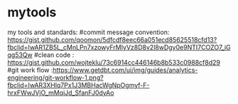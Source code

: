 # mytools
my tools and standards:
#commit message convention: https://gist.github.com/qoomon/5dfcdf8eec66a051ecd85625518cfd13?fbclid=IwAR1ZB5L_cMnLPn7xzowyFrMIyVz8D8v2l8wDgy0e9NTI7COZO7_iGqg53Qw
#clean code :  https://gist.github.com/wojteklu/73c6914cc446146b8b533c0988cf8d29
#git work flow :https://www.getdbt.com/ui/img/guides/analytics-engineering/git-workflow-1.png?fbclid=IwAR3XHlq7Px1J3MBHacWgNpOgmyf-F-hrxFWwJVjO_mMqiJd_SfanFJ0dyAo
